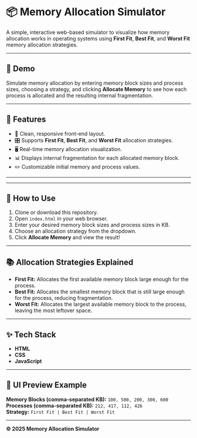 # 📦 Memory Allocation Simulator

A simple, interactive web-based simulator to visualize how memory allocation works in operating systems using **First Fit**, **Best Fit**, and **Worst Fit** memory allocation strategies.

---

## 📸 Demo

Simulate memory allocation by entering memory block sizes and process sizes, choosing a strategy, and clicking **Allocate Memory** to see how each process is allocated and the resulting internal fragmentation.

---

## 🚀 Features

- 📱 Clean, responsive front-end layout.
- 🎛️ Supports **First Fit**, **Best Fit**, and **Worst Fit** allocation strategies.
- 🖥️ Real-time memory allocation visualization.
- 📊 Displays internal fragmentation for each allocated memory block.
- ✏️ Customizable initial memory and process values.

---

---

## 📖 How to Use

1. Clone or download this repository.
2. Open `index.html` in your web browser.
3. Enter your desired memory block sizes and process sizes in KB.
4. Choose an allocation strategy from the dropdown.
5. Click **Allocate Memory** and view the result!

---

## 📚 Allocation Strategies Explained

- **First Fit:** Allocates the first available memory block large enough for the process.
- **Best Fit:** Allocates the smallest memory block that is still large enough for the process, reducing fragmentation.
- **Worst Fit:** Allocates the largest available memory block to the process, leaving the most leftover space.

---

## ✨ Tech Stack

- **HTML**
- **CSS**
- **JavaScript**

---

## 📸 UI Preview Example

**Memory Blocks (comma-separated KB):** `100, 500, 200, 300, 600`  
**Processes (comma-separated KB):** `212, 417, 112, 426`  
**Strategy:** `First Fit | Best Fit | Worst Fit`

---

**© 2025 Memory Allocation Simulator**

